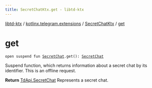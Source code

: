 ```yaml
---
title: SecretChatKtx.get - libtd-ktx
---
```


[libtd-ktx](../../index.html) / [kotlinx.telegram.extensions](../index.html) / [SecretChatKtx](index.html) / [get](./get.html)

# get

`open suspend fun `[`SecretChat`](https://tdlibx.github.io/td/docs/org/drinkless/td/libcore/telegram/TdApi/SecretChat.html)`.get(): `[`SecretChat`](https://tdlibx.github.io/td/docs/org/drinkless/td/libcore/telegram/TdApi/SecretChat.html)

Suspend function, which returns information about a secret chat by its identifier. This is an
offline request.

**Return**
[TdApi.SecretChat](https://tdlibx.github.io/td/docs/org/drinkless/td/libcore/telegram/TdApi/SecretChat.html) Represents a secret chat.

